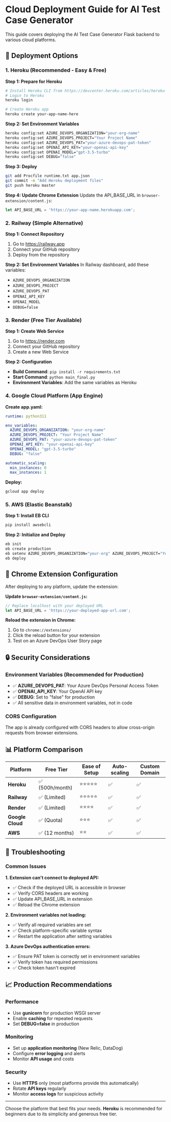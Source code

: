 # Cloud Deployment Guide for AI Test Case Generator

This guide covers deploying the AI Test Case Generator Flask backend to various cloud platforms.

## 🚀 Deployment Options

### 1. Heroku (Recommended - Easy & Free)

**Step 1: Prepare for Heroku**
```bash
# Install Heroku CLI from https://devcenter.heroku.com/articles/heroku-cli
# Login to Heroku
heroku login

# Create Heroku app
heroku create your-app-name-here
```

**Step 2: Set Environment Variables**
```bash
heroku config:set AZURE_DEVOPS_ORGANIZATION="your-org-name"
heroku config:set AZURE_DEVOPS_PROJECT="Your Project Name"
heroku config:set AZURE_DEVOPS_PAT="your-azure-devops-pat-token"
heroku config:set OPENAI_API_KEY="your-openai-api-key"
heroku config:set OPENAI_MODEL="gpt-3.5-turbo"
heroku config:set DEBUG="false"
```

**Step 3: Deploy**
```bash
git add Procfile runtime.txt app.json
git commit -m "Add Heroku deployment files"
git push heroku master
```

**Step 4: Update Chrome Extension**
Update the API_BASE_URL in `browser-extension/content.js`:
```javascript
let API_BASE_URL = 'https://your-app-name.herokuapp.com';
```

### 2. Railway (Simple Alternative)

**Step 1: Connect Repository**
1. Go to https://railway.app
2. Connect your GitHub repository
3. Deploy from the repository

**Step 2: Set Environment Variables**
In Railway dashboard, add these variables:
- `AZURE_DEVOPS_ORGANIZATION`
- `AZURE_DEVOPS_PROJECT` 
- `AZURE_DEVOPS_PAT`
- `OPENAI_API_KEY`
- `OPENAI_MODEL`
- `DEBUG=false`

### 3. Render (Free Tier Available)

**Step 1: Create Web Service**
1. Go to https://render.com
2. Connect your GitHub repository
3. Create a new Web Service

**Step 2: Configuration**
- **Build Command**: `pip install -r requirements.txt`
- **Start Command**: `python main_final.py`
- **Environment Variables**: Add the same variables as Heroku

### 4. Google Cloud Platform (App Engine)

**Create app.yaml:**
```yaml
runtime: python311

env_variables:
  AZURE_DEVOPS_ORGANIZATION: "your-org-name"
  AZURE_DEVOPS_PROJECT: "Your Project Name"
  AZURE_DEVOPS_PAT: "your-azure-devops-pat-token"
  OPENAI_API_KEY: "your-openai-api-key"
  OPENAI_MODEL: "gpt-3.5-turbo"
  DEBUG: "false"

automatic_scaling:
  min_instances: 0
  max_instances: 1
```

**Deploy:**
```bash
gcloud app deploy
```

### 5. AWS (Elastic Beanstalk)

**Step 1: Install EB CLI**
```bash
pip install awsebcli
```

**Step 2: Initialize and Deploy**
```bash
eb init
eb create production
eb setenv AZURE_DEVOPS_ORGANIZATION="your-org" AZURE_DEVOPS_PROJECT="Your Project" AZURE_DEVOPS_PAT="your-token" OPENAI_API_KEY="your-key"
eb deploy
```

## 🔧 Chrome Extension Configuration

After deploying to any platform, update the extension:

**Update `browser-extension/content.js`:**
```javascript
// Replace localhost with your deployed URL
let API_BASE_URL = 'https://your-deployed-app-url.com';
```

**Reload the extension in Chrome:**
1. Go to `chrome://extensions/`
2. Click the reload button for your extension
3. Test on an Azure DevOps User Story page

## 🔒 Security Considerations

### Environment Variables (Recommended for Production)
- ✅ **AZURE_DEVOPS_PAT**: Your Azure DevOps Personal Access Token
- ✅ **OPENAI_API_KEY**: Your OpenAI API key  
- ✅ **DEBUG**: Set to "false" for production
- ✅ All sensitive data in environment variables, not in code

### CORS Configuration
The app is already configured with CORS headers to allow cross-origin requests from browser extensions.

## 📊 Platform Comparison

| Platform | Free Tier | Ease of Setup | Auto-scaling | Custom Domain |
|----------|-----------|---------------|--------------|---------------|
| **Heroku** | ✅ (500h/month) | ⭐⭐⭐⭐⭐ | ✅ | ✅ |
| **Railway** | ✅ (Limited) | ⭐⭐⭐⭐⭐ | ✅ | ✅ |
| **Render** | ✅ (Limited) | ⭐⭐⭐⭐ | ✅ | ✅ |
| **Google Cloud** | ✅ (Quota) | ⭐⭐⭐ | ✅ | ✅ |
| **AWS** | ✅ (12 months) | ⭐⭐ | ✅ | ✅ |

## 🚨 Troubleshooting

### Common Issues

**1. Extension can't connect to deployed API:**
- ✅ Check if the deployed URL is accessible in browser
- ✅ Verify CORS headers are working
- ✅ Update API_BASE_URL in extension
- ✅ Reload the Chrome extension

**2. Environment variables not loading:**
- ✅ Verify all required variables are set
- ✅ Check platform-specific variable syntax
- ✅ Restart the application after setting variables

**3. Azure DevOps authentication errors:**
- ✅ Ensure PAT token is correctly set in environment variables
- ✅ Verify token has required permissions
- ✅ Check token hasn't expired

## 📈 Production Recommendations

### Performance
- Use **gunicorn** for production WSGI server
- Enable **caching** for repeated requests
- Set **DEBUG=false** in production

### Monitoring
- Set up **application monitoring** (New Relic, DataDog)
- Configure **error logging** and alerts
- Monitor **API usage** and costs

### Security
- Use **HTTPS** only (most platforms provide this automatically)
- Rotate **API keys** regularly
- Monitor **access logs** for suspicious activity

---

Choose the platform that best fits your needs. **Heroku** is recommended for beginners due to its simplicity and generous free tier.
